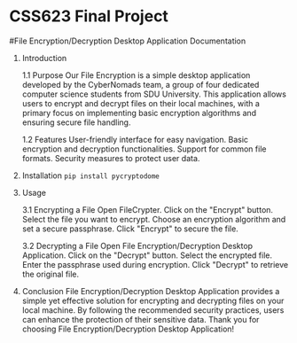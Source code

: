 # CSS623 Final Project 


#File Encryption/Decryption Desktop Application Documentation

1. Introduction

   1.1 Purpose
   Our File Encryption is a simple desktop application developed by the CyberNomads team, a group of four dedicated computer science students from SDU University. This application allows users to encrypt and decrypt files on their local machines, with a primary focus on implementing basic encryption algorithms and ensuring secure file handling.

   1.2 Features
   User-friendly interface for easy navigation.
   Basic encryption and decryption functionalities.
   Support for common file formats.
   Security measures to protect user data.

3. Installation
```pip install pycryptodome```

4. Usage

   3.1 Encrypting a File
   Open FileCrypter.
   Click on the "Encrypt" button.
   Select the file you want to encrypt.
   Choose an encryption algorithm and set a secure passphrase.
   Click "Encrypt" to secure the file.

   3.2 Decrypting a File
   Open File Encryption/Decryption Desktop Application.
   Click on the "Decrypt" button.
   Select the encrypted file.
   Enter the passphrase used during encryption.
   Click "Decrypt" to retrieve the original file.



6. Conclusion
   File Encryption/Decryption Desktop Application provides a simple yet effective solution for encrypting and decrypting files on your local machine. By following the recommended security practices, users can enhance the protection of their sensitive data. 
Thank you for choosing File Encryption/Decryption Desktop Application!


